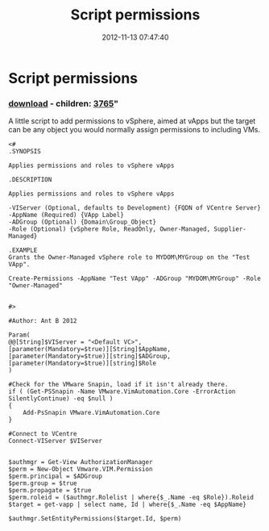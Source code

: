 ﻿---
pid:            3764
parent:         0
children:       3765
poster:         Ant B
title:          Script permissions
date:           2012-11-13 07:47:40
format:         posh
---

# Script permissions

### [download](3764.ps1) - children: [3765](3765.md)"

A little script to add permissions to vSphere, aimed at vApps but the target can be any object you would normally assign permissions to including VMs.

```posh
<#
.SYNOPSIS

Applies permissions and roles to vSphere vApps

.DESCRIPTION

Applies permissions and roles to vSphere vApps

-VIServer (Optional, defaults to Development) {FQDN of VCentre Server}
-AppName (Required) {VApp Label}
-ADGroup (Optional) {Domain\Group_Object}
-Role (Optional) {vSphere Role, ReadOnly, Owner-Managed, Supplier-Managed}

.EXAMPLE
Grants the Owner-Managed vSphere role to MYDOM\MYGroup on the "Test VApp".

Create-Permissions -AppName "Test VApp" -ADGroup "MYDOM\MYGroup" -Role "Owner-Managed"


#>

#Author: Ant B 2012

Param(
@@[String]$VIServer = "<Default VC>",
[parameter(Mandatory=$true)][String]$AppName,
[parameter(Mandatory=$true)][string]$ADGroup,
[parameter(Mandatory=$true)][string]$Role
)
    
#Check for the VMware Snapin, load if it isn't already there.
if ( (Get-PSSnapin -Name VMware.VimAutomation.Core -ErrorAction SilentlyContinue) -eq $null )
{
    Add-PsSnapin VMware.VimAutomation.Core
}

#Connect to VCentre
Connect-VIServer $VIServer


$authmgr = Get-View AuthorizationManager
$perm = New-Object Vmware.VIM.Permission
$perm.principal = $ADGroup
$perm.group = $true
$perm.propagate = $true
$perm.roleid = ($authmgr.Rolelist | where{$_.Name -eq $Role}).Roleid
$target = get-vapp | select name, Id | where{$_.Name -eq $AppName}

$authmgr.SetEntityPermissions($target.Id, $perm)


```
